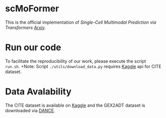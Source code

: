 # scMoFormer

This is the official implementation of *Single-Cell Multimodal Prediction via Transformers* [Arxiv](https://arxiv.org/abs/2303.00233).

# Run our code

To facilitate the reproducibility of our work, please execute the script `run.sh`.
+Note: Script `./utils/download_data.py` requires [Kaggle](https://www.kaggle.com/competitions/open-problems-multimodal/) api for CITE dataset.

# Data Avalability

The CITE dataset is available on [Kaggle](https://www.kaggle.com/competitions/open-problems-multimodal/) and the GEX2ADT dataset is downloaded via [DANCE](https://github.com/OmicsML/dance).